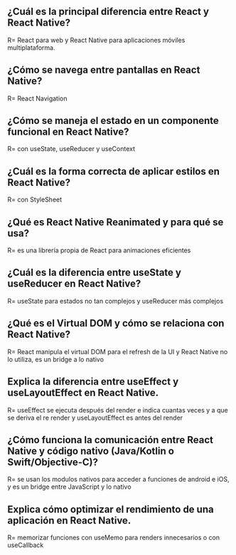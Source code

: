 ## ¿Cuál es la principal diferencia entre React y React Native?

R= React para web y React Native para aplicaciones móviles multiplataforma.

## ¿Cómo se navega entre pantallas en React Native?

R= React Navigation

## ¿Cómo se maneja el estado en un componente funcional en React Native?

R= con useState, useReducer y useContext

## ¿Cuál es la forma correcta de aplicar estilos en React Native?

R= con StyleSheet

## ¿Qué es React Native Reanimated y para qué se usa?

R= es una librería propia de React para animaciones eficientes

## ¿Cuál es la diferencia entre useState y useReducer en React Native?

R= useState para estados no tan complejos y useReducer más complejos

## ¿Qué es el Virtual DOM y cómo se relaciona con React Native?

R= React manipula el virtual DOM para el refresh de la UI y React Native no lo utiliza, es un bridge a lo nativo

## Explica la diferencia entre useEffect y useLayoutEffect en React Native.

R= useEffect se ejecuta después del render e indica cuantas veces y a que se deriva el re render y useLayoutEffect es antes del render

## ¿Cómo funciona la comunicación entre React Native y código nativo (Java/Kotlin o Swift/Objective-C)?

R= se usan los modulos nativos para acceder a funciones de android e iOS, y es un bridge entre JavaScript y lo nativo

## Explica cómo optimizar el rendimiento de una aplicación en React Native.

R= memorizar funciones con useMemo para renders innecesarios o con useCallback
